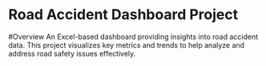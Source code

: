 # Road Accident Dashboard Project
#Overview
An Excel-based dashboard providing insights into road accident data. This project visualizes key metrics and trends to help analyze and address road safety issues effectively.
